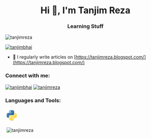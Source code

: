 <h1 align="center">Hi 👋, I'm Tanjim Reza</h1>
<h3 align="center">Learning Stuff</h3>

<p align="left"> <img src="https://komarev.com/ghpvc/?username=tanjimreza&label=Profile%20views&color=0e75b6&style=flat" alt="tanjimreza" /> </p>

<p align="left"> <a href="https://twitter.com/tanjimbhai" target="blank"><img src="https://img.shields.io/twitter/follow/tanjimbhai?logo=twitter&style=for-the-badge" alt="tanjimbhai" /></a> </p>

- 📝 I regularly write articles on [https://tanjimreza.blogspot.com/](https://tanjimreza.blogspot.com/)

<h3 align="left">Connect with me:</h3>
<p align="left">
<a href="https://twitter.com/tanjimbhai" target="blank"><img align="center" src="https://raw.githubusercontent.com/rahuldkjain/github-profile-readme-generator/master/src/images/icons/Social/twitter.svg" alt="tanjimbhai" height="30" width="40" /></a>
<a href="https://fb.com/tanjimreza" target="blank"><img align="center" src="https://raw.githubusercontent.com/rahuldkjain/github-profile-readme-generator/master/src/images/icons/Social/facebook.svg" alt="tanjimreza" height="30" width="40" /></a>
</p>

<h3 align="left">Languages and Tools:</h3>
<p align="left"> <a href="https://www.python.org" target="_blank"> <img src="https://raw.githubusercontent.com/devicons/devicon/master/icons/python/python-original.svg" alt="python" width="40" height="40"/> </a> </p>

<p>&nbsp;<img align="center" src="https://github-readme-stats.vercel.app/api?username=tanjimreza&theme=nord&show_icons=true&locale=en" alt="tanjimreza" /></p>
